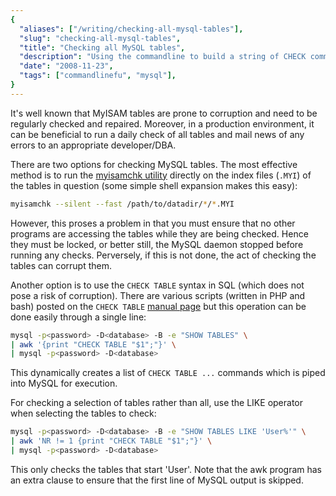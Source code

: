 ```yaml
---
{
  "aliases": ["/writing/checking-all-mysql-tables"],
  "slug": "checking-all-mysql-tables",
  "title": "Checking all MySQL tables",
  "description": "Using the commandline to build a string of CHECK commands",
  "date": "2008-11-23",
  "tags": ["commandlinefu", "mysql"],
}
---
```


It's well known that MyISAM tables are prone to corruption and need to be
regularly checked and repaired. Moreover, in a production environment, it can be
beneficial to run a daily check of all tables and mail news of any errors to an
appropriate developer/DBA.

There are two options for checking MySQL tables. The most effective method is to
run the
[myisamchk utility](http://dev.mysql.com/doc/refman/5.0/en/myisamchk.html)
directly on the index files (`.MYI`) of the tables in question (some simple
shell expansion makes this easy):

```bash
myisamchk --silent --fast /path/to/datadir/*/*.MYI
```

However, this proses a problem in that you must ensure that no other programs
are accessing the tables while they are being checked. Hence they must be
locked, or better still, the MySQL daemon stopped before running any checks.
Perversely, if this is not done, the act of checking the tables can corrupt
them.

Another option is to use the `CHECK TABLE` syntax in SQL (which does not pose a
risk of corruption). There are various scripts (written in PHP and bash) posted
on the `CHECK TABLE`
[manual page](http://dev.mysql.com/doc/refman/5.0/en/check-table.html) but this
operation can be done easily through a single line:

```bash
mysql -p<password> -D<database> -B -e "SHOW TABLES" \
| awk '{print "CHECK TABLE "$1";"}' \
| mysql -p<password> -D<database>
```

This dynamically creates a list of `CHECK TABLE ...` commands which is piped
into MySQL for execution.

For checking a selection of tables rather than all, use the LIKE operator when
selecting the tables to check:

```bash
mysql -p<password> -D<database> -B -e "SHOW TABLES LIKE 'User%'" \
| awk 'NR != 1 {print "CHECK TABLE "$1";"}' \
| mysql -p<password> -D<database>
```

This only checks the tables that start 'User'. Note that the awk program has an
extra clause to ensure that the first line of MySQL output is skipped.
